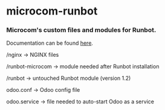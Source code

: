# microcom-runbot
### Microcom's custom files and modules for Runbot. ###

Documentation can be found [here](https://docs.google.com/document/d/14edZR-ATpoiEJ7u10Zq4u3eJJ7Roqz3iS91sluzScOo/edit#bookmark=id.rigk6ku9bb4e).

/nginx -> NGINX files

/runbot-microcom -> module needed after Runbot installation 

/runbot -> untouched Runbot module (version 1.2)

odoo.conf -> Odoo config file

odoo.service -> file needed to auto-start Odoo as a service


